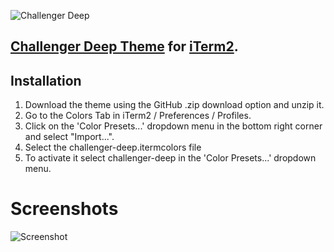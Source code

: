 ![Challenger Deep](https://s17.postimg.org/8b54c0ia7/challenger-deep.png)
## [Challenger Deep Theme](https://challenger-deep-theme.github.io/) for [iTerm2](https://iterm2.com/).

## Installation
1. Download the theme using the GitHub .zip download option and unzip it.
2. Go to the Colors Tab in iTerm2 / Preferences / Profiles.
3. Click on the 'Color Presets...' dropdown menu in the bottom right corner and select "Import...".
4. Select the challenger-deep.itermcolors file
5. To activate it select challenger-deep in the 'Color Presets...' dropdown menu.

# Screenshots #

![Screenshot](https://s9.postimg.org/ngfe5qv73/challenger-deep-iterm.png)
